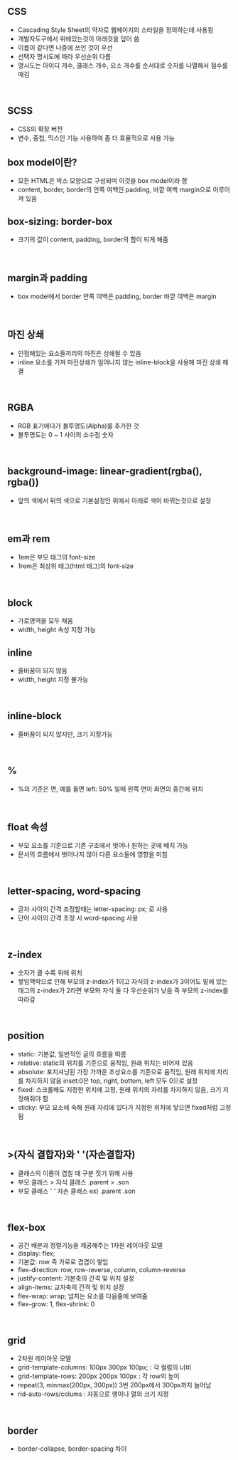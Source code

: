 ## CSS
+ Cascading Style Sheet의 약자로 웹페이지의 스타일을 정의하는데 사용됨 
+ 개발자도구에서 위에있는것이 아래것을 덮어 씀
+ 이름이 같다면 나중에 쓰인 것이 우선
+ 선택자 명시도에 따라 우선순위 다름
+ 명시도는 아이디 개수, 클래스 개수, 요소 개수를 순서대로 숫자를 나열해서 점수를 매김
<br>

## SCSS
+ CSS의 확장 버전
+ 변수, 중첩, 믹스인 기능 사용하여 좀 더 효율적으로 사용 가능 

## box model이란?
+ 모든 HTML은 박스 모양으로 구성되며 이것을 box model이라 함 
+ content, border, border의 안쪽 여백인 padding, 바깥 여백 margin으로 이루어져 있음

## box-sizing: border-box
+ 크기의 값이 content, padding, border의 합이 되게 해줌
<br>

## margin과 padding
+ box model에서 border 안쪽 여백은 padding, border 바깥 여백은 margin
<br>

## 마진 상쇄
+ 인접해있는 요소들끼리의 마진은 상쇄될 수 있음
+ inline 요소를 가져 마진상쇄가 일어나지 않는 inline-block을 사용해 마진 상쇄 해결
<br>

## RGBA
+ RGB 표기에다가 불투명도(Alpha)를 추가한 것
+ 불투명도는 0 ~ 1 사이의 소수점 숫자
<br>

## background-image: linear-gradient(rgba(), rgba())
+ 앞의 색에서 뒤의 색으로 기본설정인 위에서 아래로 색이 바뀌는것으로 설정
<br>

## em과 rem
+ 1em은 부모 태그의 font-size
+ 1rem은 최상위 태그(html 태그)의 font-size   
<br>

## block
+ 가로영역을 모두 채움
+ width, height 속성 지정 가능
  
## inline
+ 줄바꿈이 되지 않음
+ width, height 지정 불가능
<br>

## inline-block
+ 줄바꿈이 되지 않지만, 크기 지정가능
<br>

## %
+ %의 기준은 면, 예를 들면 left: 50% 일때 왼쪽 면이 화면의 중간에 위치 
<br>

## float 속성
+ 부모 요소를 기준으로 기존 구조에서 벗어나 원하는 곳에 배치 가능
+ 문서의 흐름에서 벗어나지 않아 다른 요소들에 영향을 미침 
<br>

## letter-spacing, word-spacing
+ 글자 사이의 간격 조정할때는 letter-spacing: px; 로 사용
+ 단어 사이의 간격 조정 시 word-spacing 사용
<br>

## z-index
+ 숫자가 클 수록 위에 위치
+ 쌓임맥락으로 인해 부모의 z-index가 1이고 자식의 z-index가 3이어도 밑에 있는 태그의 z-index가 2라면 부모와 자식 둘 다 우선순위가 낮음 즉 부모의 z-index를 따라감
<br>

## position
+ static: 기본값, 일반적인 글의 흐름을 따름
+ relative: static의 위치를 기준으로 움직임, 원래 위치는 비어져 있음
+ absolute: 포지셔닝된 가장 가까운 조상요소를 기준으로 움직임, 원래 위치에 자리를 차지하지 않음 inset:0은 top, right, bottom, left 모두 0으로 설정
+ fixed: 스크롤해도 지정한 위치에 고정, 원래 위치의 자리를 차지하지 않음, 크기 지정해줘야 함
+ sticky: 부모 요소에 속해 원래 자리에 있다가 지정한 위치에 닿으면 fixed처럼 고정됨 
<br>

## >(자식 결합자)와 ' '(자손결합자)
+ 클래스의 이름이 겹칠 때 구분 짓기 위해 사용
+ 부모 클래스 > 자식 클래스 .parent > .son
+ 부모 클래스 ' ' 자손 클래스 ex) .parent .son
<br>

## flex-box
+ 공간 배분과 정렬기능을 제공해주는 1차원 레이아웃 모델
+ display: flex;
+ 기본값: row 즉 가로로 겹겹이 쌓임
+ flex-direction: row, row-reverse, column, column-reverse
+ justify-content: 기본축의 간격 및 위치 설정
+ align-items: 교차축의 간격 및 위치 설장
+ flex-wrap: wrap; 넘치는 요소를 다음줄에 보여줌
+ flex-grow: 1, flex-shrink: 0
<br>

## grid 
+ 2차원 레이아웃 모델 
+ grid-template-columns: 100px 300px 100px; : 각 컬럼의 너비
+ grid-template-rows: 200px 200px 100px : 각 row의 높이
+ repeat(3, minmax(200px, 300px)) 3번 200px에서 300px까지 늘어남
+ rid-auto-rows/colums : 자동으로 행이나 열의 크기 지정 
<br>

## border
+ border-collapse, border-spacing 차이

